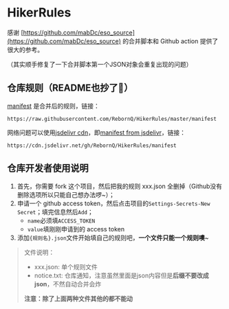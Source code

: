 # HikerRules

感谢 [https://github.com/mabDc/eso_source](https://github.com/mabDc/eso_source) 的合并脚本和 Github action 提供了很大的参考。

（其实顺手修复了一下合并脚本第一个JSON对象会重复出现的问题）

## 仓库规则（README也抄了🙈️）
[manifest](https://raw.githubusercontent.com/RebornQ/HikerRules/master/manifest) 是合并后的规则，链接：

`https://raw.githubusercontent.com/RebornQ/HikerRules/master/manifest`

网络问题可以使用[jsdelivr cdn](https://www.jsdelivr.com/?docs=gh)，即[manifest from jsdelivr](https://cdn.jsdelivr.net/gh/RebornQ/HikerRules/manifest)，链接：

`https://cdn.jsdelivr.net/gh/RebornQ/HikerRules/manifest`

## 仓库开发者使用说明
1. 首先，你需要 fork 这个项目，然后把我的规则 xxx.json 全删掉（Github没有删除选项所以只能自己想办法啰~）；
2. 申请一个 github access token，然后点击项目的`Settings-Secrets-New Secret`；填完信息然后`Add`；
    - `name`必须填`ACCESS_TOKEN`
    - `value`填刚刚申请到的 access token
3. 添加`{规则名}.json`文件开始填自己的规则吧，**一个文件只能一个规则噢**~

> 文件说明：
> - xxx.json: 单个规则文件
> - notice.txt: 仓库通知，注意虽然里面是json内容但是**后缀不要改成json**，不然自动合并会炸
>
> **注意：除了上面两种文件其他的都不能动**
